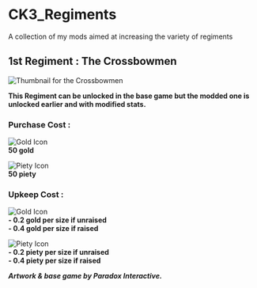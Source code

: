 # CK3_Regiments
A collection of my mods aimed at increasing the variety of regiments  

## 1st Regiment : The Crossbowmen  
![Thumbnail for the Crossbowmen](https://github.com/ImMorph/CK3_Regiments/blob/main/images/thumbnails/modified_crossbowmen.jpg?raw=true)  
  
**This Regiment can be unlocked in the base game but the modded one is unlocked earlier and with modified stats.** 

### Purchase Cost :
![Gold Icon](https://github.com/ImMorph/CK3_Regiments/blob/main/images/icons/icon_gold.png?raw=true)  
**50 gold**  
  
   
![Piety Icon](https://github.com/ImMorph/CK3_Regiments/blob/main/images/icons/icon_piety.png?raw=true)  
**50 piety**  

### Upkeep Cost :
![Gold Icon](https://github.com/ImMorph/CK3_Regiments/blob/main/images/icons/icon_gold.png?raw=true)  
**- 0.2 gold per size if unraised**  
**- 0.4 gold per size if raised**  
  
  
![Piety Icon](https://github.com/ImMorph/CK3_Regiments/blob/main/images/icons/icon_piety.png?raw=true)  
**- 0.2 piety per size if unraised**  
**- 0.4 piety per size if raised**  
  
  
***Artwork & base game by Paradox Interactive.***  

